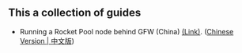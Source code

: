 ## This a collection of guides
- Running a Rocket Pool node behind GFW (China) [(Link)](https://github.com/atomicwhale/guides/blob/main/NodeBehindGFW.md). ([Chinese Version | 中文版](https://github.com/atomicwhale/guides/blob/main/NodeBehindGFW-CN.md))
